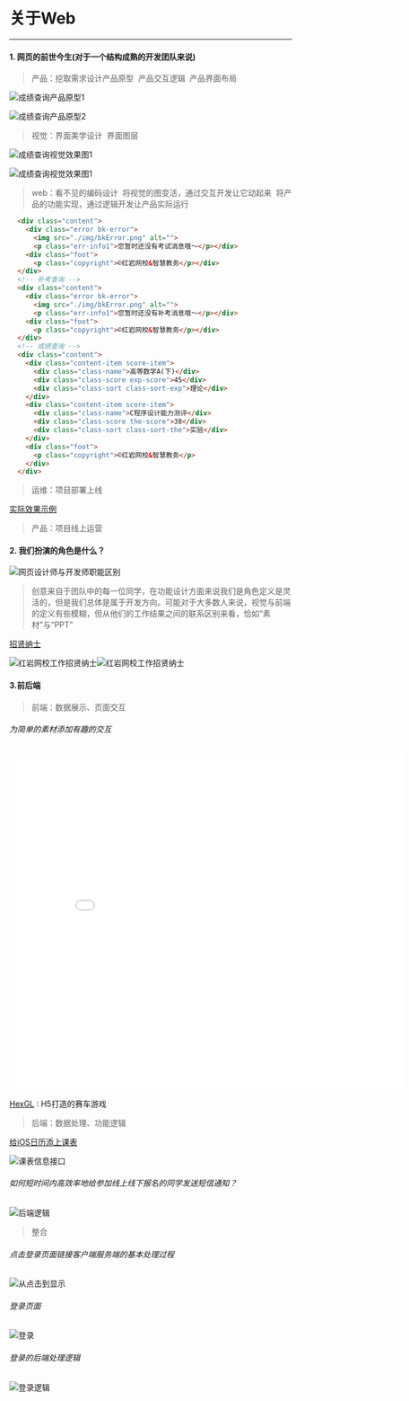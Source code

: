 # 关于Web

------

#### 1. 网页的前世今生(对于一个结构成熟的开发团队来说)

>  产品：挖取需求设计产品原型
&nbsp;产品交互逻辑
&nbsp;产品界面布局

![成绩查询产品原型1][1]

![成绩查询产品原型2][2]


> 视觉：界面美学设计
&nbsp;界面图层


![成绩查询视觉效果图1][3]

![成绩查询视觉效果图1][4]


> web：看不见的编码设计
&nbsp;将视觉的图变活，通过交互开发让它动起来
&nbsp;将产品的功能实现，通过逻辑开发让产品实际运行


```html
  <div class="content">
    <div class="error bk-error">
      <img src="./img/bkError.png" alt="">
      <p class="err-info1">您暂时还没有考试消息哦～</p></div>
    <div class="foot">
      <p class="copyright">©红岩网校&智慧教务</p></div>
  </div>
  <!-- 补考查询 -->
  <div class="content">
    <div class="error bk-error">
      <img src="./img/bkError.png" alt="">
      <p class="err-info1">您暂时还没有补考消息哦～</p></div>
    <div class="foot">
      <p class="copyright">©红岩网校&智慧教务</p></div>
  </div>
  <!-- 成绩查询 -->
  <div class="content">
    <div class="content-item score-item">
      <div class="class-name">高等数学A(下)</div>
      <div class="class-score exp-score">45</div>
      <div class="class-sort class-sort-exp">理论</div>
    </div>
    <div class="content-item score-item">
      <div class="class-name">C程序设计能力测评</div>
      <div class="class-score the-score">38</div>
      <div class="class-sort class-sort-the">实验</div>
    </div>
    <div class="foot">
      <p class="copyright">©红岩网校&智慧教务</p>
    </div>
  </div>
```


> 运维：项目部署上线

[实际效果示例][15]

> 产品：项目线上运营


#### 2. 我们扮演的角色是什么？

![网页设计师与开发师职能区别][5]

> 创意来自于团队中的每一位同学，在功能设计方面来说我们是角色定义是灵活的，但是我们总体是属于开发方向。可能对于大多数人来说，视觉与前端的定义有些模糊，但从他们的工作结果之间的联系区别来看，恰如“素材”与“PPT”

[招贤纳士][14]

![红岩网校工作招贤纳士][6]![红岩网校工作招贤纳士][7]

#### 3.前后端
> 前端：数据展示、页面交互

###### 为简单的素材添加有趣的交互
<iframe src="../../content/intro/d3/index.html" width="700px" height="600px" frameborder="0" scrolling="no"> </iframe>

[HexGL][16] : H5打造的赛车游戏

> 后端：数据处理、功能逻辑
 
 [给iOS日历添上课表][10]

 ![课表信息接口][8]

###### 如何短时间内高效率地给参加线上线下报名的同学发送短信通知？
 
 ![后端逻辑][9] 

> 整合

###### 点击登录页面链接客户端服务端的基本处理过程
 ![从点击到显示][11] 
###### 登录页面 
 ![登录][12]
###### 登录的后端处理逻辑
 ![登录逻辑][13]  

  [1]: ../../content/intro/img/logic-product.png
  [2]: ../../content/intro/img/display-product.jpg
  [3]: ../../content/intro/img/display-view.png
  [4]: ../../content/intro/img/component-view.png
  [5]: ../../content/intro/img/design-develop.png
  [6]: ../../content/intro/img/joinus.png
  [7]: ../../content/intro/img/joinus2.gif
  [8]: ../../content/intro/img/courseTable.png
  [9]: ../../content/intro/img/message-backend.jpg
  [10]: https://www.zeroling.com/gei-ioszi-dai-ri-li-tian-jia-ke-cheng-biao/
  [11]: ../../content/intro/img/server.png
  [12]: ../../content/intro/img/login.png
  [13]: ../../content/intro/img/login-backend.png
  [14]: https://redrock.team/joinus2017/
  [15]: https://redrock.team/MagicLoop/index.php/addon/InquiryExam/InquiryExam/test
  [16]: http://hexgl.bkcore.com/play/